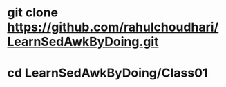 # git clone https://github.com/rahulchoudhari/LearnSedAwkByDoing.git

# cd LearnSedAwkByDoing/Class01
